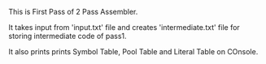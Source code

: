 This is First Pass of 2 Pass Assembler.

It takes input from 'input.txt' file and creates 'intermediate.txt' file for storing intermediate code of pass1.

It also prints prints Symbol Table, Pool Table and Literal Table on COnsole.

